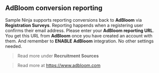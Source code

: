 ## AdBloom conversion reporting

Sample Ninja supports reporting conversions back to **AdBloom** via **Registration Surveys**. Reporting happends when a registering user confirms their email address. Please enter your **AdBloom reporting URL**. You get this URL from **AdBloom** once you have created an account with them. And remember to **ENABLE** **AdBloom** integration. No other settings needed.

> Read more under **Recruitment Sources**

> Read more at https://www.adbloom.com
